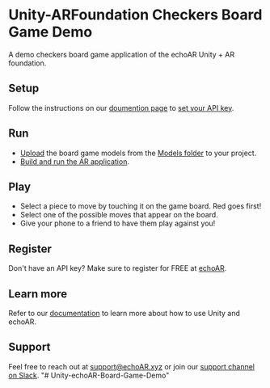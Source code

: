 # Unity-ARFoundation Checkers Board Game Demo
A demo checkers board game application of the echoAR Unity + AR foundation. 

## Setup
Follow the instructions on our [doumention page](https://docs.echoar.xyz/unity/adding-ar-capabilities) to [set your API key](https://docs.echoar.xyz/unity/adding-ar-capabilities#3-set-you-api-key).

## Run
* [Upload](https://docs.echoar.xyz/quickstart/add-a-3d-model) the board game models from the [Models folder](https://github.com/echoARxyz/Unity-echoAR-Board-Game-Demo/tree/master/Models) to your project.
* [Build and run the AR application](https://docs.echoar.xyz/unity/adding-ar-capabilities#4-build-and-run-the-ar-application).

## Play
* Select a piece to move by touching it on the game board. Red goes first!
* Select one of the possible moves that appear on the board.
* Give your phone to a friend to have them play against you!

## Register
Don't have an API key? Make sure to register for FREE at [echoAR](https://console.echoar.xyz/#/auth/register).

## Learn more
Refer to our [documentation](https://docs.echoar.xyz/unity/) to learn more about how to use Unity and echoAR.

## Support
Feel free to reach out at [support@echoAR.xyz](mailto:support@echoAR.xyz) or join our [support channel on Slack](https://join.slack.com/t/echoar/shared_invite/enQtNTg4NjI5NjM3OTc1LWU1M2M2MTNlNTM3NGY1YTUxYmY3ZDNjNTc3YjA5M2QyNGZiOTgzMjVmZWZmZmFjNGJjYTcxZjhhNzk3YjNhNjE).
"# Unity-echoAR-Board-Game-Demo" 
